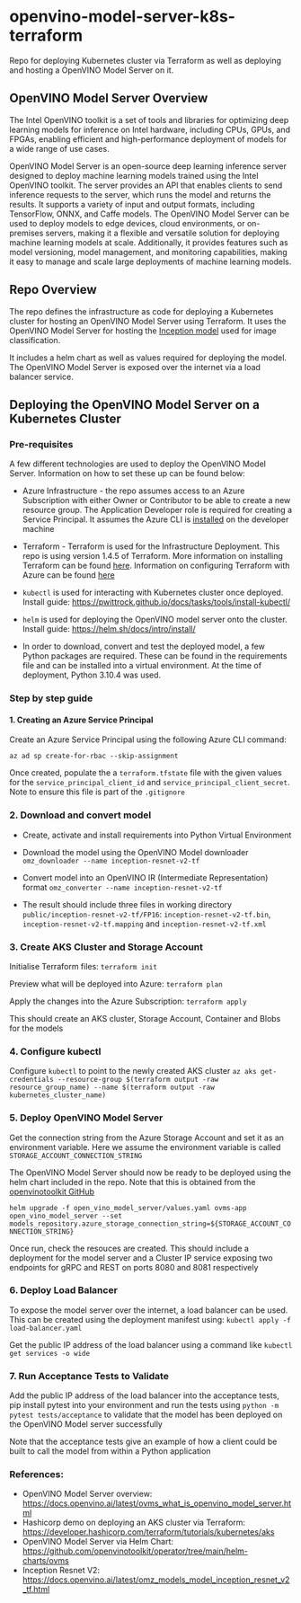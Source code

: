 # openvino-model-server-k8s-terraform
Repo for deploying Kubernetes cluster via Terraform as well as deploying and hosting a OpenVINO Model Server on it.

## OpenVINO Model Server Overview

The Intel OpenVINO toolkit is a set of tools and libraries for optimizing deep learning models for inference on Intel hardware, including CPUs, GPUs, and FPGAs, enabling efficient and high-performance deployment of models for a wide range of use cases.

OpenVINO Model Server is an open-source deep learning inference server designed to deploy machine learning models trained using the Intel OpenVINO toolkit. The server provides an API that enables clients to send inference requests to the server, which runs the model and returns the results. It supports a variety of input and output formats, including TensorFlow, ONNX, and Caffe models. The OpenVINO Model Server can be used to deploy models to edge devices, cloud environments, or on-premises servers, making it a flexible and versatile solution for deploying machine learning models at scale. Additionally, it provides features such as model versioning, model management, and monitoring capabilities, making it easy to manage and scale large deployments of machine learning models.

## Repo Overview

The repo defines the infrastructure as code for deploying a Kubernetes cluster for hosting an OpenVINO Model Server using Terraform. It uses the OpenVINO Model Server for hosting the [Inception model](https://docs.openvino.ai/latest/omz_models_model_inception_resnet_v2_tf.html) used for image classification. 

It includes a helm chart as well as values required for deploying the model. The OpenVINO Model Server is exposed over the internet via a load balancer service. 


## Deploying the OpenVINO Model Server on a Kubernetes Cluster

### Pre-requisites
 
A few different technologies are used to deploy the OpenVINO Model Server. Information on how to set these up can be found below:

- Azure Infrastructure - the repo assumes access to an Azure Subscription with either Owner or Contributor to be able to create a new resource group. The Application Developer role is required for creating a Service Principal. It assumes the Azure CLI is [installed](https://learn.microsoft.com/en-us/cli/azure/install-azure-cli) on the developer machine

- Terraform - Terraform is used for the Infrastructure Deployment. This repo is using version 1.4.5 of Terraform. More information on installing Terraform can be found [here](https://developer.hashicorp.com/terraform/tutorials/aws-get-started/install-cli). Information on configuring Terraform with Azure can be found [here](https://learn.microsoft.com/en-us/azure/developer/terraform/quickstart-configure)

- `kubectl` is used for interacting with Kubernetes cluster once deployed. Install guide: https://pwittrock.github.io/docs/tasks/tools/install-kubectl/

- `helm` is used for deploying the OpenVINO model server onto the cluster. Install guide: https://helm.sh/docs/intro/install/

- In order to download, convert and test the deployed model, a few Python packages are required. These can be found in the requirements file and can be installed into a virtual environment. At the time of deployment, Python 3.10.4 was used. 


### Step by step guide

#### 1. Creating an Azure Service Principal

Create an Azure Service Principal using the following Azure CLI command:

`az ad sp create-for-rbac --skip-assignment`

Once created, populate the a `terraform.tfstate` file with the given values for the `service_principal_client_id` and `service_principal_client_secret`. Note to ensure this file is part of the `.gitignore`

### 2. Download and convert model

- Create, activate and install requirements into Python Virtual Environment

- Download the model using the OpenVINO Model downloader `omz_downloader --name inception-resnet-v2-tf`

- Convert model into an OpenVINO IR (Intermediate Representation) format `omz_converter --name inception-resnet-v2-tf`

- The result should include three files in working directory `public/inception-resnet-v2-tf/FP16`: `inception-resnet-v2-tf.bin`, `inception-resnet-v2-tf.mapping` and `inception-resnet-v2-tf.xml`

### 3. Create AKS Cluster and Storage Account

Initialise Terraform files: 
`terraform init`

Preview what will be deployed into Azure:
`terraform plan`

Apply the changes into the Azure Subscription:
`terraform apply`

This should create an AKS cluster, Storage Account, Container and Blobs for the models

### 4. Configure kubectl

Configure `kubectl` to point to the newly created AKS cluster
`az aks get-credentials --resource-group $(terraform output -raw resource_group_name) --name $(terraform output -raw kubernetes_cluster_name)`

### 5. Deploy OpenVINO Model Server

Get the connection string from the Azure Storage Account and set it as an environment variable. Here we assume the environment variable is called `STORAGE_ACCOUNT_CONNECTION_STRING`

The OpenVINO Model Server should now be ready to be deployed using the helm chart included in the repo. Note that this is obtained from the [openvinotoolkit GitHub](https://github.com/openvinotoolkit/operator/blob/main/helm-charts/ovms/README.md)

`helm upgrade -f open_vino_model_server/values.yaml ovms-app open_vino_model_server --set models_repository.azure_storage_connection_string=${STORAGE_ACCOUNT_CONNECTION_STRING}`

Once run, check the resouces are created. This should include a deployment for the model server and a Cluster IP service exposing two endpoints for gRPC and REST on ports 8080 and 8081 respectively

### 6. Deploy Load Balancer

To expose the model server over the internet, a load balancer can be used. This can be created using the deployment manifest using:
`kubectl apply -f load-balancer.yaml`

Get the public IP address of the load balancer using a command like `kubectl get services -o wide`

### 7. Run Acceptance Tests to Validate

Add the public IP address of the load balancer into the acceptance tests, pip install pytest into your environment and run the tests using 
`python -m pytest tests/acceptance` to validate that the model has been deployed on the OpenVINO Model server successfully

Note that the acceptance tests give an example of how a client could be built to call the model from within a Python application

### References:
- OpenVINO Model Server overview: https://docs.openvino.ai/latest/ovms_what_is_openvino_model_server.html
- Hashicorp demo on deploying an AKS cluster via Terraform: https://developer.hashicorp.com/terraform/tutorials/kubernetes/aks
- OpenVINO Model Server via Helm Chart: https://github.com/openvinotoolkit/operator/tree/main/helm-charts/ovms
- Inception Resnet V2: https://docs.openvino.ai/latest/omz_models_model_inception_resnet_v2_tf.html